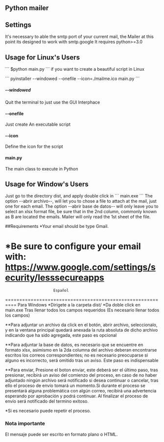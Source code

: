 ## Python mailer

## Settings
It's necessary to able the smtp port of your current mail, the Mailer at this point its designed to work with smtp.google
It requires  python>=3.0

## Usage for Linux's Users
 ´´´
 $python main.py
 ´´´
 if you want to create a beautiful script in Linux

´´´
pyinstaller --windowed --onefile --icon=./mailme.ico main.py
´´´
##### --windowed
Quit the terminal to just use the GUI Interphace
#### --onefile
Just create An executable script
#### --icon
Define the icon for the script
#### main.py
The main class to execute in Python

## Usage for Window's Users
Just go to the directory dist, and apply double click in
´´´
main.exe
´´´
The option --abrir archivo--, will let you to chose a file to attach at the mail, just one for each email.
The option --abrir base de datos-- will only leave you to select an xlsx format file, be sure that in the 2nd column, commonly known as B are located the emails. Mailer will only read the 1st sheet of the file.

##Requirements
*Your email should be type Gmail.

*Be sure to configure your email with:
 https://www.google.com/settings/security/lesssecureapps
 ==========================================================
                          Español
 ==========================================================
 Para Windows
 *Dirigete a la carpeta dist/
 *Da doble click en main.exe
 Tras llenar todos los campos requeridos (Es necesario llenar todos los campos)

 **Para adjuntar un archivo da click en el botón, abrir archivo, seleccionalo, y en la ventana principal quedará anexada la ruta absoluta de dicho archivo indicando que ha sido agregada, este paso es opcional

 **Para adjuntar la base de datos, es necesario que se encuentre en formato xlsx, asimismo en la 2da columna del archivo deberan encontrarse escritos los correos correspondientes; no es necesario preocuparse si alguno es incorrecto, será omitido tras un aviso. Este paso es indispensable

 **Para enviar, Presione el boton enviar, este deberá ser el último paso, tras presionar, recibirá un aviso del comienzo del proceso, en caso de no haber adjuntado ningún archivo será notificado si desea continuar o cancelar, tras ello el proceso de envío tomará un momento.Si durante el proceso se presentará alguna problemática con algún correo, recibirá una advertencia esperando por aprobación y podrá continuar.
 Al finalizar el proceso de envío será notificado del termino exitoso.

 *Si es necesario puede repetir el proceso.

 ### Nota importante
 El mensaje puede ser escrito en formato plano o HTML.
